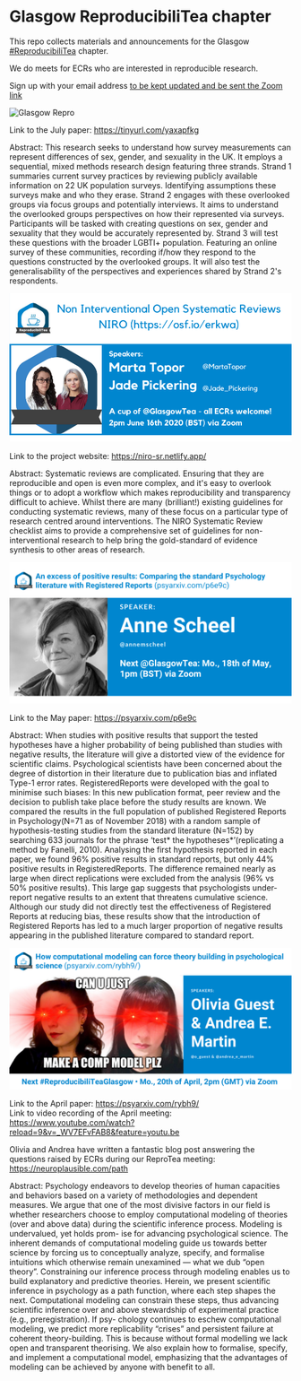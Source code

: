 # Glasgow ReproducibiliTea chapter
This repo collects materials and announcements for the Glasgow [#ReproducibiliTea](https://reproducibilitea.org/) chapter. 

We do meets for ECRs who are interested in reproducible research.

Sign up with your email address [to be kept updated and be sent the Zoom link](https://forms.office.com/Pages/ResponsePage.aspx?id=KVxybjp2UE-B8i4lTwEzyC_C7bWZ0HxKrMAg9Cgt4G9UMU84VVFCMFdUMkkwT0JQRTU5VDFRTFgwSy4u)

![Glasgow Repro](https://github.com/annahensch/Glasgow-ReproducibiliTea/blob/master/tea_july.jpeg.png)

Link to the July paper: https://tinyurl.com/yaxapfkg

Abstract: This research seeks to understand how survey measurements can represent differences of sex, gender, and sexuality in the UK. It employs a sequential, mixed methods research design featuring three strands. Strand 1 summaries current survey practices by reviewing publicly available information on 22 UK population surveys. Identifying assumptions these surveys make and who they erase. Strand 2 engages with these overlooked groups via focus groups and potentially interviews. It aims to understand the overlooked groups perspectives on how their represented via surveys. Participants will be tasked with creating questions on sex, gender and sexuality that they would be accurately represented by. Strand 3 will test these questions with the broader LGBTI+ population. Featuring an online survey of these communities, recording if/how they respond to the questions constructed by the overlooked groups. It will also test the generalisability of the perspectives and experiences shared by Strand 2's respondents.



![Glasgow Repro](https://github.com/annahensch/Glasgow-ReproducibiliTea/blob/master/TEA_poster.png)

Link to the project website: https://niro-sr.netlify.app/

Abstract: Systematic reviews are complicated. Ensuring that they are reproducible and open is even more complex, and it's easy to overlook things or to adopt a workflow which makes reproducibility and transparency difficult to achieve. Whilst there are many (brilliant!) existing guidelines for conducting systematic reviews, many of these focus on a particular type of research centred around interventions. The NIRO Systematic Review checklist aims to provide a comprehensive set of guidelines for non-interventional research to help bring the gold-standard of evidence synthesis to other areas of research.


![Glasgow Repro](https://github.com/annahensch/Glasgow-ReproducibiliTea/blob/master/scheel.png)

Link to the May paper: https://psyarxiv.com/p6e9c


Abstract: When studies with positive results that support the tested hypotheses have a higher probability of being published than studies with negative results, the literature will give a distorted view of the evidence for scientific claims. Psychological scientists have been concerned about the degree of distortion in their literature due to publication bias and inflated Type-1 error rates. RegisteredReports were developed with the goal to minimise such biases: In this new publication format, peer review and the decision to publish take place before the study results are known.  We compared the results in the full population of published Registered Reports in Psychology(N=71 as of November 2018) with a random sample of hypothesis-testing studies from the standard literature (N=152) by searching 633 journals for the phrase ‘test* the hypotheses*’(replicating a method by Fanelli, 2010). Analysing the first hypothesis reported in each paper, we found 96% positive results in standard reports, but only 44% positive results in RegisteredReports. The difference remained nearly as large when direct replications were excluded from the analysis (96% vs 50% positive results). This large gap suggests that psychologists under-report negative results to an extent that threatens cumulative science. Although our study did not directly test the effectiveness of Registered Reports at reducing bias, these results show that the introduction of Registered Reports has led to a much larger proportion of negative results appearing in the published literature compared to standard report.

![Glasgow Repro](https://github.com/annahensch/Glasgow-ReproducibiliTea/blob/master/Andrea%20E.%20Martin%20%26%20Olivia%20Guest(2).png)

Link to the April paper: https://psyarxiv.com/rybh9/  
Link to video recording of the April meeting: https://www.youtube.com/watch?reload=9&v=_WV7EFvFAB8&feature=youtu.be

Olivia and Andrea have written a fantastic blog post answering the questions raised by ECRs during our ReproTea meeting: https://neuroplausible.com/path

Abstract: Psychology endeavors to develop theories of human capacities and behaviors based on a variety of methodologies and dependent measures. We argue that one of the most divisive factors in our field is whether researchers choose to employ computational modeling of theories (over and above data) during the scientific inference process. Modeling is undervalued, yet holds prom- ise for advancing psychological science. The inherent demands of computational modeling guide us towards better science by forcing us to conceptually analyze, specify, and formalise intuitions which otherwise remain unexamined — what we dub “open theory”. Constraining our inference process through modeling enables us to build explanatory and predictive theories. Herein, we present scientific inference in psychology as a path function, where each step shapes the next. Computational modeling can constrain these steps, thus advancing scientific inference over and above stewardship of experimental practice (e.g., preregistration). If psy- chology continues to eschew computational modeling, we predict more replicability “crises” and persistent failure at coherent theory-building. This is because without formal modelling we lack open and transparent theorising. We also explain how to formalise, specify, and implement a computational model, emphasizing that the advantages of modeling can be achieved by anyone with benefit to all.  

